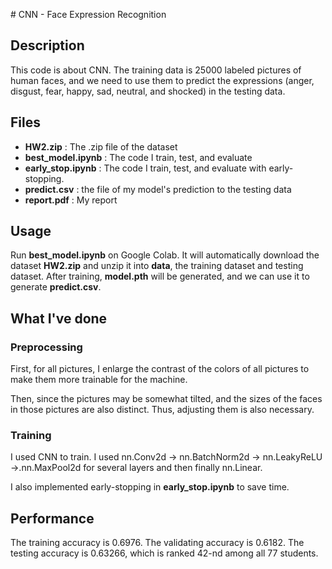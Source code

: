 \# CNN - Face Expression Recognition

## Description

This code is about CNN. The training data is 25000 labeled pictures of human faces, and we need to use them to predict the expressions (anger, disgust, fear, happy, sad, neutral, and shocked) in the testing data.

## Files

* **HW2.zip** : The .zip file of the dataset
* **best_model.ipynb** : The code I train, test, and evaluate
* **early_stop.ipynb** : The code I train, test, and evaluate with early-stopping.
* **predict.csv** : the file of my model's prediction to the testing data
* **report.pdf** : My report

## Usage

Run **best_model.ipynb** on Google Colab. It will automatically download the dataset **HW2.zip** and unzip it into **data**, the training dataset and testing dataset. After training, **model.pth** will be generated, and we can use it to generate  **predict.csv**.

## What I've done    

### Preprocessing

First, for all pictures, I enlarge the contrast of the colors of all pictures to make them more trainable for the machine.

Then, since the pictures may be somewhat tilted, and the sizes of the faces in those pictures are also distinct. Thus, adjusting them is also necessary.

### Training
I used CNN to train. I used nn.Conv2d -> nn.BatchNorm2d -> nn.LeakyReLU ->.nn.MaxPool2d for several layers and then finally nn.Linear. 

I also implemented early-stopping in **early_stop.ipynb** to save time.

## Performance

The training accuracy is 0.6976.
The validating accuracy is 0.6182.
The testing accuracy is 0.63266, which is ranked 42-nd among all 77 students.
